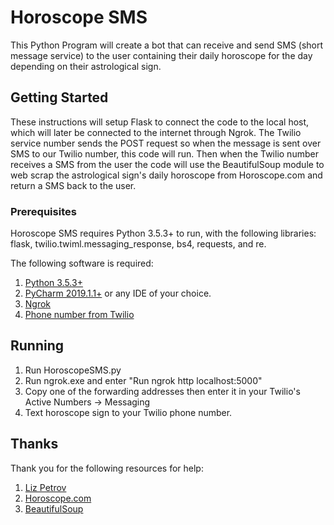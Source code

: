 # Horoscope SMS

This Python Program will create a bot that can receive and send SMS (short message service) to the user containing their daily horoscope for the day depending on their astrological sign.

## Getting Started

These instructions will setup Flask to connect the code to the local host, which will later be connected to the internet through Ngrok. The Twilio service number sends the POST request so when the message is sent over SMS to our Twilio number, this code will run. Then when the Twilio number receives a SMS from the user the code will use the BeautifulSoup module to web scrap the astrological sign's daily horoscope from Horoscope.com and return a SMS back to the user.

### Prerequisites

Horoscope SMS requires Python 3.5.3+ to run, with the following libraries: flask, twilio.twiml.messaging_response, bs4, requests, and re.

The following software is required:
1. [Python 3.5.3+](https://www.python.org/downloads/)
2. [PyCharm 2019.1.1+](https://www.jetbrains.com/pycharm/download/#section=windows) or any IDE of your choice.
3. [Ngrok](https://ngrok.com/)
4. [Phone number from Twilio](https://www.twilio.com/)


## Running

1. Run HoroscopeSMS.py
2. Run ngrok.exe and enter "Run ngrok http localhost:5000"
3. Copy one of the forwarding addresses then enter it in your Twilio's Active Numbers -> Messaging 
4. Text horoscope sign to your Twilio phone number.

## Thanks
Thank you for the following resources for help:
1. [Liz Petrov](https://makezine.com/projects/sms-bot/)
2. [Horoscope.com](https://www.horoscope.com/)
3. [BeautifulSoup](https://www.crummy.com/software/BeautifulSoup/bs4/doc/)
